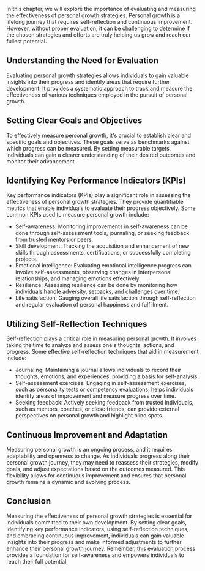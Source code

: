 
In this chapter, we will explore the importance of evaluating and measuring the effectiveness of personal growth strategies. Personal growth is a lifelong journey that requires self-reflection and continuous improvement. However, without proper evaluation, it can be challenging to determine if the chosen strategies and efforts are truly helping us grow and reach our fullest potential.

Understanding the Need for Evaluation
-------------------------------------

Evaluating personal growth strategies allows individuals to gain valuable insights into their progress and identify areas that require further development. It provides a systematic approach to track and measure the effectiveness of various techniques employed in the pursuit of personal growth.

Setting Clear Goals and Objectives
----------------------------------

To effectively measure personal growth, it's crucial to establish clear and specific goals and objectives. These goals serve as benchmarks against which progress can be measured. By setting measurable targets, individuals can gain a clearer understanding of their desired outcomes and monitor their advancement.

Identifying Key Performance Indicators (KPIs)
---------------------------------------------

Key performance indicators (KPIs) play a significant role in assessing the effectiveness of personal growth strategies. They provide quantifiable metrics that enable individuals to evaluate their progress objectively. Some common KPIs used to measure personal growth include:

* Self-awareness: Monitoring improvements in self-awareness can be done through self-assessment tools, journaling, or seeking feedback from trusted mentors or peers.
* Skill development: Tracking the acquisition and enhancement of new skills through assessments, certifications, or successfully completing projects.
* Emotional intelligence: Evaluating emotional intelligence progress can involve self-assessments, observing changes in interpersonal relationships, and managing emotions effectively.
* Resilience: Assessing resilience can be done by monitoring how individuals handle adversity, setbacks, and challenges over time.
* Life satisfaction: Gauging overall life satisfaction through self-reflection and regular evaluation of personal happiness and fulfillment.

Utilizing Self-Reflection Techniques
------------------------------------

Self-reflection plays a critical role in measuring personal growth. It involves taking the time to analyze and assess one's thoughts, actions, and progress. Some effective self-reflection techniques that aid in measurement include:

* Journaling: Maintaining a journal allows individuals to record their thoughts, emotions, and experiences, providing a basis for self-analysis.
* Self-assessment exercises: Engaging in self-assessment exercises, such as personality tests or competency evaluations, helps individuals identify areas of improvement and measure progress over time.
* Seeking feedback: Actively seeking feedback from trusted individuals, such as mentors, coaches, or close friends, can provide external perspectives on personal growth and highlight blind spots.

Continuous Improvement and Adaptation
-------------------------------------

Measuring personal growth is an ongoing process, and it requires adaptability and openness to change. As individuals progress along their personal growth journey, they may need to reassess their strategies, modify goals, and adjust expectations based on the outcomes measured. This flexibility allows for continuous improvement and ensures that personal growth remains a dynamic and evolving process.

Conclusion
----------

Measuring the effectiveness of personal growth strategies is essential for individuals committed to their own development. By setting clear goals, identifying key performance indicators, using self-reflection techniques, and embracing continuous improvement, individuals can gain valuable insights into their progress and make informed adjustments to further enhance their personal growth journey. Remember, this evaluation process provides a foundation for self-awareness and empowers individuals to reach their full potential.
